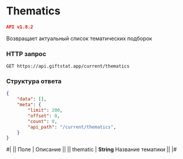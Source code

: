 # Thematics

```json
API v1.8.2
```
Возвращает актуальный список тематических подборок

### HTTP запрос
```
GET https://api.giftstat.app/current/thematics
```

### Структура ответа

```json
{
    "data": [],
    "meta": {
        "limit": 200, 
        "offset": 0,
        "count": 0,
        "api_path": "/current/thematics",
    }
}
```

#|
|| Поле | Описание ||
|| 
thematic 
|
**String**
Название тематики
||
|#